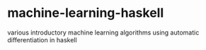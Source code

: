 machine-learning-haskell
========================

various introductory machine learning algorithms using automatic differentiation in haskell
